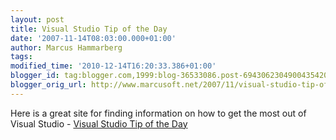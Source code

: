 ```yaml
---
layout: post
title: Visual Studio Tip of the Day
date: '2007-11-14T08:03:00.000+01:00'
author: Marcus Hammarberg
tags:
modified_time: '2010-12-14T16:20:33.386+01:00'
blogger_id: tag:blogger.com,1999:blog-36533086.post-6943062304900435420
blogger_orig_url: http://www.marcusoft.net/2007/11/visual-studio-tip-of-day.html
---
```


Here
is a great site for finding information on how to get the most out of
Visual Studio - [Visual Studio Tip of the
Day](http://blogs.msdn.com/saraford/archive/tags/Visual+Studio+2008+Tip+of+the+Day/default.aspx)
